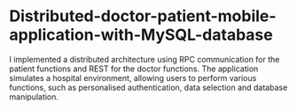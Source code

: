 # Distributed-doctor-patient-mobile-application-with-MySQL-database
I implemented a distributed architecture using RPC communication for the patient functions and REST for the doctor functions. The application simulates a hospital environment, allowing users to perform various functions, such as personalised authentication, data selection and database manipulation. 
